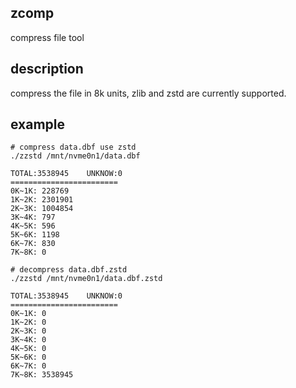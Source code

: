 ## zcomp
compress file tool

## description
compress the file in 8k units, zlib and zstd are currently supported.

## example
```shell
# compress data.dbf use zstd
./zzstd /mnt/nvme0n1/data.dbf

TOTAL:3538945    UNKNOW:0
========================
0K~1K: 228769
1K~2K: 2301901
2K~3K: 1004854
3K~4K: 797
4K~5K: 596
5K~6K: 1198
6K~7K: 830
7K~8K: 0

# decompress data.dbf.zstd 
./zzstd /mnt/nvme0n1/data.dbf.zstd

TOTAL:3538945    UNKNOW:0
========================
0K~1K: 0
1K~2K: 0
2K~3K: 0
3K~4K: 0
4K~5K: 0
5K~6K: 0
6K~7K: 0
7K~8K: 3538945


```
